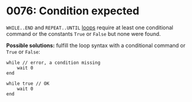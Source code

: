 # 0076: Condition expected

`WHILE..END` and `REPEAT..UNTIL` [loops](../../coding/loops.md) require at least one conditional command or the constants `True` or `False` but none were found.

**Possible solutions:** fulfill the loop syntax with a conditional command or `True` or `False`:

```text
while // error, a condition missing
    wait 0
end

while true // OK
    wait 0
end
```

